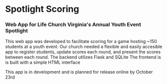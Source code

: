 # Spotlight Scoring
### Web App for Life Church Virginia's Annual Youth Event Spotlight

This web app was developed to facilitate scoring for a game hosting ~150 students at a youth event. Our church needed a flexible and easily accesible app to register students, update scores each round, and present the scores between each round.
The backend utilizes Flask and SQLite
The frontend is is built with a simple HTML interface

This app is in development and is planned for release online by October 23rd
